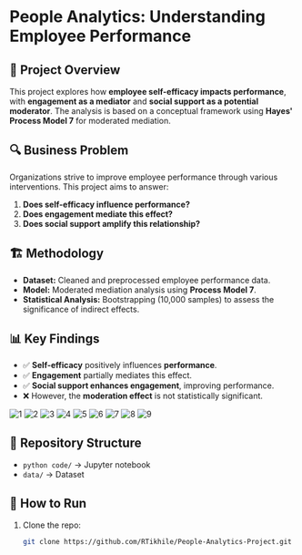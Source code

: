 # People Analytics: Understanding Employee Performance

## 📌 Project Overview
This project explores how **employee self-efficacy impacts performance**, with **engagement as a mediator** and **social support as a potential moderator**. The analysis is based on a conceptual framework using **Hayes' Process Model 7** for moderated mediation. 

## 🔍 Business Problem
Organizations strive to improve employee performance through various interventions. This project aims to answer:
1. **Does self-efficacy influence performance?**
2. **Does engagement mediate this effect?**
3. **Does social support amplify this relationship?**

## 🏗️ Methodology
- **Dataset:** Cleaned and preprocessed employee performance data.
- **Model:** Moderated mediation analysis using **Process Model 7**.
- **Statistical Analysis:** Bootstrapping (10,000 samples) to assess the significance of indirect effects.

## 📊 Key Findings
- ✅ **Self-efficacy** positively influences **performance**.
- ✅ **Engagement** partially mediates this effect.
- ✅ **Social support enhances engagement**, improving performance.
- ❌ However, the **moderation effect** is not statistically significant.

![1](https://github.com/user-attachments/assets/78902320-0def-44be-a6bb-da053fd7f7a4)
![2](https://github.com/user-attachments/assets/b8b3e07a-399e-4ba1-a915-d794d657fb3d)
![3](https://github.com/user-attachments/assets/0b5e0551-7ea5-45d3-8516-088e6652bc31)
![4](https://github.com/user-attachments/assets/f280c39b-6250-4676-8e01-7efaab29f542)
![5](https://github.com/user-attachments/assets/0deedff2-9533-4f14-b334-3b1e7e0068a0)
![6](https://github.com/user-attachments/assets/9f2ad79f-d45b-4115-a98e-49edad15e4ff)
![7](https://github.com/user-attachments/assets/f834c3e1-d3ab-43c4-8ab2-d8e06141953c)
![8](https://github.com/user-attachments/assets/0670c485-d0b7-4397-8d6d-e3efa1af6d87)
![9](https://github.com/user-attachments/assets/28e72a3d-a8b1-4676-97d9-fcb5a6a7a7b0)

## 📁 Repository Structure
- `python code/` → Jupyter notebook 
- `data/` → Dataset

## 🚀 How to Run
1. Clone the repo:
   ```bash
   git clone https://github.com/RTikhile/People-Analytics-Project.git
